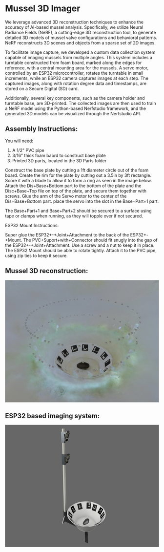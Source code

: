 # Mussel 3D Imager

We leverage advanced 3D reconstruction techniques to enhance the accuracy of AI-based mussel analysis. Specifically, we utilize Neural Radiance Fields (NeRF), a cutting-edge 3D reconstruction tool, to generate detailed 3D models of mussel valve configurations and behavioral patterns. NeRF reconstructs 3D scenes and objects from a sparse set of 2D images.

To facilitate image capture, we developed a custom data collection system capable of imaging mussels from multiple angles. This system includes a turntable constructed from foam board, marked along the edges for reference, with a central mounting area for the mussels. A servo motor, controlled by an ESP32 microcontroller, rotates the turntable in small increments, while an ESP32 camera captures images at each step. The captured images, along with rotation degree data and timestamps, are stored on a Secure Digital (SD) card.

Additionally, several key components, such as the camera holder and turntable base, are 3D-printed. The collected images are then used to train a NeRF model using the Python-based Nerfstudio framework, and the generated 3D models can be visualized through the Nerfstudio API.


## Assembly Instructions:

You will need: 

1. A 1/2" PVC pipe
2. 3/16" thick foam baord to construct base plate 
3. Printed 3D parts, located in the 3D Parts folder

Construct the base plate by cutting a 1ft diameter circle out of the foam board. Create the rim for the plate by cutting out a 3.5in by 3ft rectangle. Score it with a blade to allow it to form a ring as seen in the image below. Attach the Dis+Base+Bottom part to the bottom of the plate and the Disc+Base+Top file on top of the plate, and secure them together with screws. Glue the arm of the Servo motor to the center of the Dis+Base+Bottom part. place the servo into the slot in the Base+Part+1 part. 

The Base+Part+1 and Base+Part+2 should be secured to a surface using tape or clamps when running, as they will topple over if not secured. 

ESP32 Mount Instructions:

Super glue the ESP32+-+Joint+Attachment to the back of the ESP32+-+Mount. The PVC+Suport+with+Connector should fit snugly into the gap of the ESP32+-+Joint+Attachment. Use a screw and a nut to keep it in place. The ESP32 Mount should be able to rotate tightly. Attach it to the PVC pipe, using zip ties to keep it secure. 


## Mussel 3D reconstruction:
<img src="mussel_3D_recontruction.png" alt="Alt Text" width="600" height="400">

## ESP32 based imaging system:
<img src="ESP32_Imaging_System.png" alt="Alt Text" width="600" height="400">
